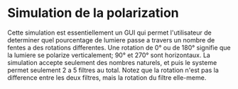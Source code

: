 # Simulation de la polarization

Cette simulation est essentiellement un GUI qui permet l'utilisateur de determiner quel pourcentage de lumiere passe a travers un nombre de fentes a des rotations differentes. Une rotation de 0° ou de 180° signifie que la lumiere se polarize verticalement; 90° et 270° sont horizontaux. La simulation accepte seulement des nombres naturels, et puis le systeme permet seulement 2 a 5 filtres au total. Notez que la rotation n'est pas la difference entre les deux filtres, mais la rotation du filtre elle-meme. 
